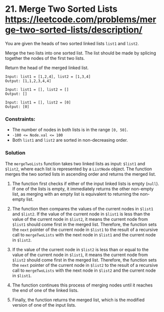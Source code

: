 # 21. Merge Two Sorted Lists https://leetcode.com/problems/merge-two-sorted-lists/description/

You are given the heads of two sorted linked lists `list1` and `list2`.

Merge the two lists into one sorted list. The list should be made by splicing together the nodes of the first two lists.

Return the head of the merged linked list.

```
Input: list1 = [1,2,4], list2 = [1,3,4]
Output: [1,1,2,3,4,4]
```

```
Input: list1 = [], list2 = []
Output: []
```

```
Input: list1 = [], list2 = [0]
Output: [0]
```

### Constraints:

* The number of nodes in both lists is in the range `[0, 50]`.
* `-100 <= Node.val <= 100`
* Both `list1` and `list2` are sorted in non-decreasing order.

### Solution

The `mergeTwoLists` function takes two linked lists as input: `$list1` and `$list2`, where each list is represented by
a `ListNode` object. The function merges the two sorted lists in ascending order and returns the merged list.

1. The function first checks if either of the input linked lists is empty (`null`). If one of the lists is empty, it
   immediately returns the other non-empty list, as merging with an empty list is equivalent to returning the non-empty
   list.

2. The function then compares the values of the current nodes in `$list1` and `$list2`. If the value of the current node
   in `$list1` is less than the value of the current node in `$list2`, it means the current node from `$list1` should
   come first in the merged list. Therefore, the function sets the `next` pointer of the current node in `$list1` to the
   result of a recursive call to `mergeTwoLists` with the next node in `$list1` and the current node in `$list2`.

3. If the value of the current node in `$list2` is less than or equal to the value of the current node in `$list1`, it
   means the current node from `$list2` should come first in the merged list. Therefore, the function sets the `next`
   pointer of the current node in `$list2` to the result of a recursive call to `mergeTwoLists` with the next node
   in `$list2` and the current node in `$list1`.

4. The function continues this process of merging nodes until it reaches the end of one of the linked lists.

5. Finally, the function returns the merged list, which is the modified version of one of the input lists.
